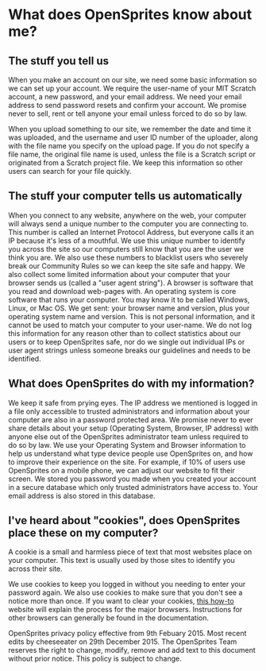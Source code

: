 # What does OpenSprites know about me? #

## The stuff you tell us ##

When you make an account on our site, we need some basic information so we can set up your account. We require the user-name of your MIT Scratch account, a new password, and your email address. We need your email address to send password resets and confirm your account. We promise never to sell, rent or tell anyone your email unless forced to do so by law.

When you upload something to our site, we remember the date and time it was uploaded, and the username and user ID number of the uploader, along with the file name you specify on the upload page. If you do not specify a file name, the original file name is used, unless the file is a Scratch script or originated from a Scratch project file. We keep this information so other users can search for your file quickly.

## The stuff your computer tells us automatically ##

When you connect to any website, anywhere on the web, your computer will always send a unique number to the computer you are connecting to. This number is called an Internet Protocol Address, but everyone calls it an IP because it's less of a mouthful. We use this unique number to identify you across the site so our computers still know that you are the user we think you are. We also use these numbers to blacklist users who severely break our Community Rules so we can keep the site safe and happy. We also collect some limited information about your computer that your browser sends us (called a "user agent string"). A browser is software that you read and download web-pages with. An operating system is core software that runs your computer. You may know it to be called Windows, Linux, or Mac OS. We get sent: your browser name and version, plus your operating system name and version. This is not personal information, and it cannot be used to match your computer to your user-name. We do not log this information for any reason other than to collect statistics about our users or to keep OpenSprites safe, nor do we single out individual IPs or user agent strings unless someone breaks our guidelines and needs to be identified.

## What does OpenSprites do with my information? ##

We keep it safe from prying eyes. The IP address we mentioned is logged in a file only accessible to trusted administrators and information about your computer are also in a password protected area. We promise never to ever share details about your setup (Operating System, Browser, IP address) with anyone else out of the OpenSprites administrator team unless required to do so by law. We use your Operating System and Browser information to help us understand what type device people use OpenSprites on, and how to improve their experience on the site. For example, if 10% of users use OpenSprites on a mobile phone, we can adjust our website to fit their screen. We stored you password you made when you created your account in a secure database which only trusted administrators have access to. Your email address is also stored in this database.

## I've heard about "cookies", does OpenSprites place these on my computer? ##

A cookie is a small and harmless piece of text that most websites place on your computer. This text is usually used by those sites to identify you across their site.

We use cookies to keep you logged in without you needing to enter your password again. We also use cookies to make sure that you don't see a notice more than once. If you want to clear your cookies, [this how-to](http://www.wikihow.com/Clear-Your-Browser%27s-Cookies) website will explain the process for the major browsers. Instructions for other browsers can generally be found in the documentation. 

OpenSprites privacy policy effective from 9th Febuary 2015. Most recent edits by cheeseeater on 29th December 2015. 
The OpenSprites Team reserves the right to change, modify, remove and add text to this document without prior notice. This policy is subject to change.
